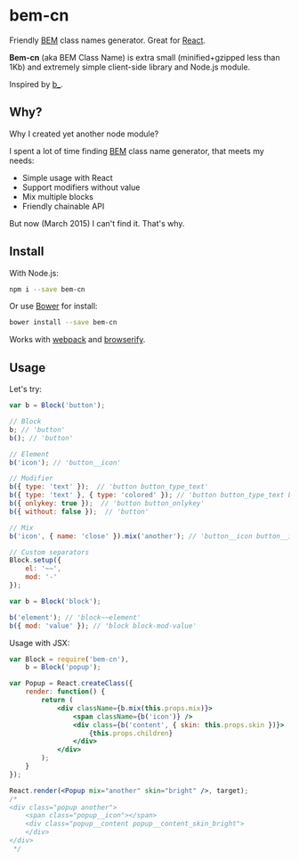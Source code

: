 # bem-cn

Friendly [BEM](https://en.bem.info/) class names generator. Great for [React](http://facebook.github.io/react/).

**Bem-cn** (aka BEM Class Name) is extra small (minified+gzipped less than 1Kb) and extremely simple client-side library and Node.js module.

Inspired by [b_](https://github.com/azproduction/b_).

## Why?

Why I created yet another node module?

I spent a lot of time finding [BEM](https://en.bem.info/) class name generator, that meets my needs:

 * Simple usage with React
 * Support modifiers without value
 * Mix multiple blocks
 * Friendly chainable API

But now (March 2015) I can't find it. That's why.

## Install

With Node.js:

```bash
npm i --save bem-cn
```

Or use [Bower](http://bower.io/) for install:

```bash
bower install --save bem-cn
```

Works with [webpack](http://webpack.github.io/) and [browserify](http://browserify.org/).

## Usage

Let's try:

```js
var b = Block('button');

// Block
b; // 'button'
b(); // 'button'

// Element
b('icon'); // 'button__icon'

// Modifier
b({ type: 'text' });  // 'button button_type_text'
b({ type: 'text' }, { type: 'colored' }); // 'button button_type_text button_type_colored'
b({ onlykey: true });  // 'button button_onlykey'
b({ without: false });  // 'button'

// Mix
b('icon', { name: 'close' }).mix('another'); // 'button__icon button__icon_name_close another'

// Custom separators
Block.setup({
    el: '~~',
    mod: '-'
});

var b = Block('block');

b('element'); // 'block~~element'
b({ mod: 'value' }); // 'block block-mod-value'
```

Usage with JSX:

```jsx
var Block = require('bem-cn'),
    b = Block('popup');

var Popup = React.createClass({
    render: function() {
        return (
            <div className={b.mix(this.props.mix)}>
            	<span className={b('icon')} />
            	<div class={b('content', { skin: this.props.skin })}>
            		{this.props.children}
            	</div>
            </div>
        );
    }
});

React.render(<Popup mix="another" skin="bright" />, target);
/*
<div class="popup another">
	<span class="popup__icon"></span>
	<div class="popup__content popup__content_skin_bright">
	</div>
</div>
 */
```
